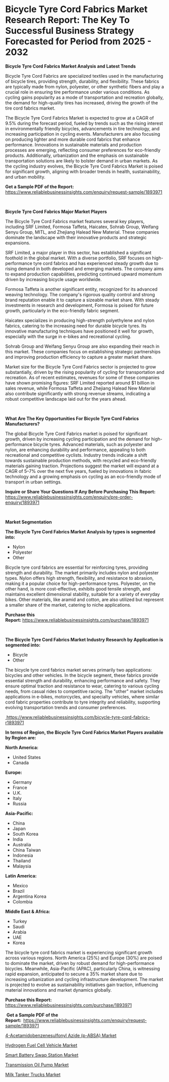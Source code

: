 <p><h1>Bicycle Tyre Cord Fabrics Market Research Report: The Key To Successful Business Strategy Forecasted for Period from 2025 - 2032</h1></p><p><strong>Bicycle Tyre Cord Fabrics Market Analysis and Latest Trends</strong></p>
<p><p>Bicycle Tyre Cord Fabrics are specialized textiles used in the manufacturing of bicycle tires, providing strength, durability, and flexibility. These fabrics are typically made from nylon, polyester, or other synthetic fibers and play a crucial role in ensuring tire performance under various conditions. As cycling gains popularity as a mode of transportation and recreation globally, the demand for high-quality tires has increased, driving the growth of the tire cord fabrics market.</p><p>The Bicycle Tyre Cord Fabrics Market is expected to grow at a CAGR of 9.5% during the forecast period, fueled by trends such as the rising interest in environmentally friendly bicycles, advancements in tire technology, and increasing participation in cycling events. Manufacturers are also focusing on producing lighter and more durable cord fabrics that enhance performance. Innovations in sustainable materials and production processes are emerging, reflecting consumer preferences for eco-friendly products. Additionally, urbanization and the emphasis on sustainable transportation solutions are likely to bolster demand in urban markets. As the cycling industry evolves, the Bicycle Tyre Cord Fabrics Market is poised for significant growth, aligning with broader trends in health, sustainability, and urban mobility.</p></p>
<p><strong>Get a Sample PDF of the Report:&nbsp;</strong> <a href="https://www.reliablebusinessinsights.com/enquiry/request-sample/1893971?utm_campaign=2127&utm_medium=2&utm_source=Github&utm_content=ia&utm_term=04022025&utm_id=bicycle-tyre-cord-fabrics">https://www.reliablebusinessinsights.com/enquiry/request-sample/1893971</a></p>
<p>&nbsp;</p>
<p><strong>Bicycle Tyre Cord Fabrics Major Market Players</strong></p>
<p><p>The Bicycle Tyre Cord Fabrics market features several key players, including SRF Limited, Formosa Taffeta, Haicatex, Sohrab Group, Weifang Senyu Group, MITL, and Zhejiang Halead New Material. These companies dominate the landscape with their innovative products and strategic expansions.</p><p>SRF Limited, a major player in this sector, has established a significant foothold in the global market. With a diverse portfolio, SRF focuses on high-performance tyre cord fabrics and has experienced steady growth due to rising demand in both developed and emerging markets. The company aims to expand production capabilities, predicting continued upward momentum driven by increasing bicycle usage worldwide.</p><p>Formosa Taffeta is another significant entity, recognized for its advanced weaving technology. The company's rigorous quality control and strong brand reputation enable it to capture a sizeable market share. With steady investments in research and development, Formosa is poised for future growth, particularly in the eco-friendly fabric segment.</p><p>Haicatex specializes in producing high-strength polyethylene and nylon fabrics, catering to the increasing need for durable bicycle tyres. Its innovative manufacturing techniques have positioned it well for growth, especially with the surge in e-bikes and recreational cycling.</p><p>Sohrab Group and Weifang Senyu Group are also expanding their reach in this market. These companies focus on establishing strategic partnerships and improving production efficiency to capture a greater market share.</p><p>Market size for the Bicycle Tyre Cord Fabrics sector is projected to grow substantially, driven by the rising popularity of cycling for transportation and recreation. As of recent estimates, revenues for some of these companies have shown promising figures: SRF Limited reported around $1 billion in sales revenue, while Formosa Taffeta and Zhejiang Halead New Material also contribute significantly with strong revenue streams, indicating a robust competitive landscape laid out for the years ahead.</p></p>
<p>&nbsp;</p>
<p><strong>What Are The Key Opportunities For Bicycle Tyre Cord Fabrics Manufacturers?</strong></p>
<p><p>The global Bicycle Tyre Cord Fabrics market is poised for significant growth, driven by increasing cycling participation and the demand for high-performance bicycle tyres. Advanced materials, such as polyester and nylon, are enhancing durability and performance, appealing to both recreational and competitive cyclists. Industry trends indicate a shift towards sustainable production methods, with recycled and eco-friendly materials gaining traction. Projections suggest the market will expand at a CAGR of 5–7% over the next five years, fueled by innovations in fabric technology and a growing emphasis on cycling as an eco-friendly mode of transport in urban settings.</p></p>
<p><strong>Inquire or Share Your Questions If Any Before Purchasing This Report:</strong> <a href="https://www.reliablebusinessinsights.com/enquiry/pre-order-enquiry/1893971?utm_campaign=2127&utm_medium=2&utm_source=Github&utm_content=ia&utm_term=04022025&utm_id=bicycle-tyre-cord-fabrics">https://www.reliablebusinessinsights.com/enquiry/pre-order-enquiry/1893971</a></p>
<p>&nbsp;</p>
<p><strong>Market Segmentation</strong></p>
<p><strong>The Bicycle Tyre Cord Fabrics Market Analysis by types is segmented into:</strong></p>
<p><ul><li>Nylon</li><li>Polyester</li><li>Other</li></ul></p>
<p><p>Bicycle tyre cord fabrics are essential for reinforcing tyres, providing strength and durability. The market primarily includes nylon and polyester types. Nylon offers high strength, flexibility, and resistance to abrasion, making it a popular choice for high-performance tyres. Polyester, on the other hand, is more cost-effective, exhibits good tensile strength, and maintains excellent dimensional stability, suitable for a variety of everyday bikes. Other materials, like aramid and cotton, are also utilized but represent a smaller share of the market, catering to niche applications.</p></p>
<p><strong>Purchase this Report:&nbsp;</strong><a href="https://www.reliablebusinessinsights.com/purchase/1893971?utm_campaign=2127&utm_medium=2&utm_source=Github&utm_content=ia&utm_term=04022025&utm_id=bicycle-tyre-cord-fabrics">https://www.reliablebusinessinsights.com/purchase/1893971</a></p>
<p>&nbsp;</p>
<p><strong>The Bicycle Tyre Cord Fabrics Market Industry Research by Application is segmented into:</strong></p>
<p><ul><li>Bicycle</li><li>Other</li></ul></p>
<p><p>The bicycle tyre cord fabrics market serves primarily two applications: bicycles and other vehicles. In the bicycle segment, these fabrics provide essential strength and durability, enhancing performance and safety. They ensure optimal traction and resistance to wear, catering to various cycling needs, from casual rides to competitive racing. The "other" market includes applications in e-bikes, motorcycles, and specialty vehicles, where similar cord fabric properties contribute to tyre integrity and reliability, supporting evolving transportation trends and consumer preferences.</p></p>
<p><a href="https://www.reliablebusinessinsights.com/bicycle-tyre-cord-fabrics-r1893971?utm_campaign=2127&utm_medium=2&utm_source=Github&utm_content=ia&utm_term=04022025&utm_id=bicycle-tyre-cord-fabrics">&nbsp;https://www.reliablebusinessinsights.com/bicycle-tyre-cord-fabrics-r1893971</a></p>
<p><strong>In terms of Region, the Bicycle Tyre Cord Fabrics Market Players available by Region are:</strong></p>
<p>
    <p> <strong> North America: </strong>
        <ul>
            <li>United States</li>
            <li>Canada</li>
        </ul>
        </p> 
    <p> <strong> Europe: </strong>
        <ul>
            <li>Germany</li>
            <li>France</li>
            <li>U.K.</li>
            <li>Italy</li>
            <li>Russia</li>
        </ul>
        </p> 
    <p> <strong> Asia-Pacific: </strong>
        <ul>
            <li>China</li>
            <li>Japan</li>
            <li>South Korea</li>
            <li>India</li>
            <li>Australia</li>
            <li>China Taiwan</li>
            <li>Indonesia</li>
            <li>Thailand</li>
            <li>Malaysia</li>
        </ul>
        </p> 
    <p> <strong> Latin America: </strong>
        <ul>
            <li>Mexico</li>
            <li>Brazil</li>
            <li>Argentina Korea</li>
            <li>Colombia</li>
        </ul>
        </p> 
    <p> <strong> Middle East & Africa: </strong>
        <ul>
            <li>Turkey</li>
            <li>Saudi</li>
            <li>Arabia</li>
            <li>UAE</li>
            <li>Korea</li>
        </ul>
    </p>
    </p>
<p><p>The bicycle tyre cord fabrics market is experiencing significant growth across various regions. North America (25%) and Europe (30%) are poised to dominate the market, driven by robust demand for high-performance bicycles. Meanwhile, Asia-Pacific (APAC), particularly China, is witnessing rapid expansion, anticipated to secure a 35% market share due to increasing urbanization and cycling infrastructure development. The market is projected to evolve as sustainability initiatives gain traction, influencing material innovations and market dynamics globally.</p></p>
<p><strong>Purchase this Report: </strong><a href="https://www.reliablebusinessinsights.com/purchase/1893971?utm_campaign=2127&utm_medium=2&utm_source=Github&utm_content=ia&utm_term=04022025&utm_id=bicycle-tyre-cord-fabrics">https://www.reliablebusinessinsights.com/purchase/1893971</a></p>
<p>&nbsp;<strong>Get a Sample PDF of the Report:&nbsp;&nbsp;</strong><a href="https://www.reliablebusinessinsights.com/enquiry/request-sample/1893971?utm_campaign=2127&utm_medium=2&utm_source=Github&utm_content=ia&utm_term=04022025&utm_id=bicycle-tyre-cord-fabrics">https://www.reliablebusinessinsights.com/enquiry/request-sample/1893971</a></p>
<p><strong></strong></p>
<p><p><a href="https://github.com/seanmcma708/Market-Research-Report-List-1/blob/main/4-acetamidobenzenesulfonyl-azide-p-absa-market.md?utm_campaign=2127&utm_medium=2&utm_source=Github&utm_content=ia&utm_term=04022025&utm_id=bicycle-tyre-cord-fabrics">4-Acetamidobenzenesulfonyl Azide (p-ABSA) Market</a></p><p><a href="https://www.linkedin.com/pulse/projected-growth-hydrogen-fuel-cell-vehicle-market-size-feoxe?utm_campaign=2127&utm_medium=2&utm_source=Github&utm_content=ia&utm_term=04022025&utm_id=bicycle-tyre-cord-fabrics">Hydrogen Fuel Cell Vehicle Market</a></p><p><a href="https://www.linkedin.com/pulse/whats-powering-smart-battery-swap-station-market-growth-mmdre?utm_campaign=2127&utm_medium=2&utm_source=Github&utm_content=ia&utm_term=04022025&utm_id=bicycle-tyre-cord-fabrics">Smart Battery Swap Station Market</a></p><p><a href="https://www.linkedin.com/pulse/transmission-oil-pump-market-trend-shows-promising-future-ywope?utm_campaign=2127&utm_medium=2&utm_source=Github&utm_content=ia&utm_term=04022025&utm_id=bicycle-tyre-cord-fabrics">Transmission Oil Pump Market</a></p><p><a href="https://www.linkedin.com/pulse/milk-tanker-trucks-market-size-share-detailed-analysis-5wene?utm_campaign=2127&utm_medium=2&utm_source=Github&utm_content=ia&utm_term=04022025&utm_id=bicycle-tyre-cord-fabrics">Milk Tanker Trucks Market</a></p></p>